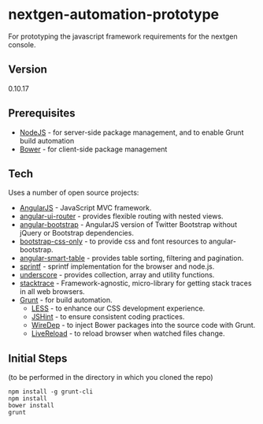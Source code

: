 # nextgen-automation-prototype

For prototyping the javascript framework requirements for the nextgen console.

Version
---
0.10.17

Prerequisites
---
* [NodeJS](http://nodejs.org/) - for server-side package management, and to enable Grunt build automation
* [Bower](http://bower.io/) - for client-side package management

Tech
---
Uses a number of open source projects:

* [AngularJS](https://angularjs.org/) - JavaScript MVC framework.
* [angular-ui-router](https://github.com/angular-ui/ui-router) - provides flexible routing with nested views.
* [angular-bootstrap](http://angular-ui.github.io/bootstrap/) - AngularJS version of Twitter Bootstrap without jQuery or Bootstrap dependencies.
* [bootstrap-css-only](https://github.com/fyockm/bootstrap-css-only) - to provide css and font resources to angular-bootstrap.
* [angular-smart-table](https://github.com/lorenzofox3/Smart-Table) - provides table sorting, filtering and pagination.
* [sprintf](https://github.com/alexei/sprintf.js) - sprintf implementation for the browser and node.js.
* [underscore](http://underscorejs.org/) - provides collection, array and utility functions.
* [stacktrace](https://github.com/stacktracejs/stacktrace.js/) - Framework-agnostic, micro-library for getting stack traces in all web browsers.
* [Grunt](http://gruntjs.com/) - for build automation.
    * [LESS](http://lesscss.org/) - to enhance our CSS development experience.
    * [JSHint](http://www.jshint.com/docs/) - to ensure consistent coding practices.
    * [WireDep](https://github.com/stephenplusplus/grunt-wiredep) - to inject Bower packages into the source code with Grunt.
    * [LiveReload](http://livereload.com/) - to reload browser when watched files change.

Initial Steps
---
(to be performed in the directory in which you cloned the repo)
```
npm install -g grunt-cli
npm install
bower install
grunt
```
